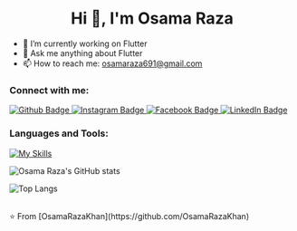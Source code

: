  <h1 align="center">Hi 👋, I'm Osama Raza</h1>

- 🔭 I’m currently working on Flutter
- 💬 Ask me anything about Flutter 
- 📫 How to reach me: osamaraza691@gmail.com
  
### Connect with me:
<div id="badges">
  <a href="https://github.com/OsamaRazaKhan">
    <img src="https://img.shields.io/badge/Github-white?style=for-the-badge&logo=Github&logoColor=black" alt="Github Badge"/>
  </a>
   <a href="https://www.instagram.com/khanosamaraza?igsh=YzljYTk1ODg3Zg==">
    <img src="https://img.shields.io/badge/Instagram-purple?style=for-the-badge&logo=instagram&logoColor=white" alt="Instagram Badge"/>
  </a>
   <a href="https://www.facebook.com/profile.php?id=100083050809305">
    <img src="https://img.shields.io/badge/Facebook-blue?style=for-the-badge&logo=facebook&logoColor=white" alt="Facebook Badge"/>
  </a>
  <a href="http://linkedin.com/in/muhammad-osama-raza-060ba0281">
    <img src="https://img.shields.io/badge/LinkedIn-0077B5?style=for-the-badge&logo=linkedin&logoColor=white" alt="LinkedIn Badge"/>
  </a>
  
</div>

### Languages and Tools:
[![My Skills](https://skillicons.dev/icons?i=flutter,dart,firebase,github,git,dotnet,postman,figma)](https://skillicons.dev)

![Osama Raza's GitHub stats](https://github-readme-stats.vercel.app/api?username=OsamaRazaKhan&show_icons=true&theme=dark)

![Top Langs](https://github-readme-stats.vercel.app/api/top-langs/?username=OsamaRazaKhan&theme=dark)


<br>
⭐️ From [OsamaRazaKhan](https://github.com/OsamaRazaKhan)
